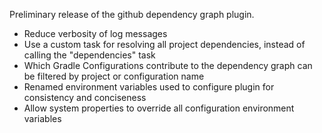 Preliminary release of the github dependency graph plugin.

- Reduce verbosity of log messages
- Use a custom task for resolving all project dependencies, instead of calling the "dependencies" task
- Which Gradle Configurations contribute to the dependency graph can be filtered by project or configuration name
- Renamed environment variables used to configure plugin for consistency and conciseness
- Allow system properties to override all configuration environment variables
